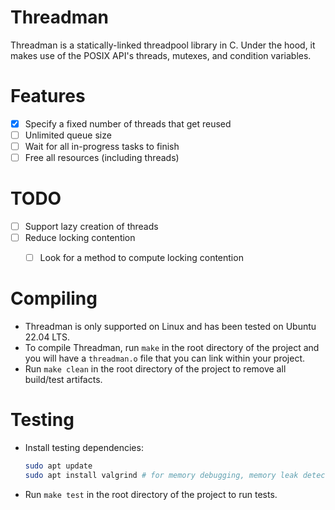# Threadman

Threadman is a statically-linked threadpool library in C. Under the hood, it makes use of the POSIX API's threads, mutexes, and condition variables.

# Features
- [x] Specify a fixed number of threads that get reused
- [ ] Unlimited queue size
- [ ] Wait for all in-progress tasks to finish
- [ ] Free all resources (including threads)

# TODO
- [ ] Support lazy creation of threads
- [ ] Reduce locking contention
  - [ ] Look for a method to compute locking contention


# Compiling
- Threadman is only supported on Linux and has been tested on Ubuntu 22.04 LTS.
- To compile Threadman, run `make` in the root directory of the project and you will have a `threadman.o` file that you can link within your project.
- Run `make clean` in the root directory of the project to remove all build/test artifacts.


# Testing
- Install testing dependencies:

  ```bash
  sudo apt update
  sudo apt install valgrind # for memory debugging, memory leak detection, and profiling
  ```

- Run `make test` in the root directory of the project to run tests.
